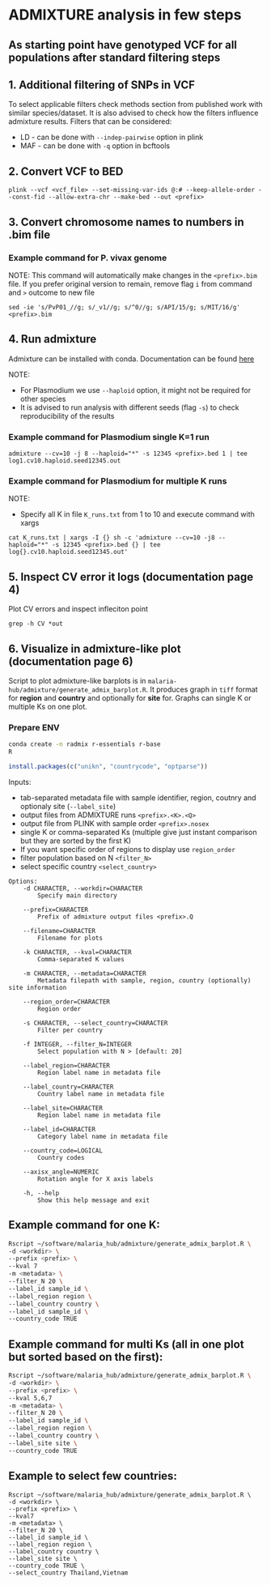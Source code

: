 # ADMIXTURE analysis in few steps

## As starting point have genotyped VCF for all populations after standard filtering steps

## 1. Additional filtering of SNPs in VCF
To select applicable filters check methods section from published work with similar species/dataset.
It is also advised to check how the filters influence admixture results.
Filters that can be considered:
* LD - can be done with `--indep-pairwise` option in plink
* MAF - can be done with `-q` option in bcftools

## 2. Convert VCF to BED

```
plink --vcf <vcf_file> --set-missing-var-ids @:# --keep-allele-order --const-fid --allow-extra-chr --make-bed --out <prefix>
```

## 3. Convert chromosome names to numbers in .bim file
### Example command for P. vivax genome
NOTE: This command will automatically make changes in the `<prefix>.bim` file.
If you prefer original version to remain, remove flag `i` from command and `>` outcome to new file

```
sed -ie 's/PvP01_//g; s/_v1//g; s/^0//g; s/API/15/g; s/MIT/16/g' <prefix>.bim
```

## 4. Run admixture
Admixture can be installed with conda. Documentation can be found [here](https://vcru.wisc.edu/simonlab/bioinformatics/programs/admixture/admixture-manual.pdf)

NOTE:
* For Plasmodium we use `--haploid` option, it might not be required for other species
* It is advised to run analysis with different seeds (flag `-s`) to check reproducibility of the results

### Example command for Plasmodium single K=1 run
```
admixture --cv=10 -j 8 --haploid="*" -s 12345 <prefix>.bed 1 | tee log1.cv10.haploid.seed12345.out
```
### Example command for Plasmodium for multiple K runs
NOTE:
* Specify all K in file `K_runs.txt` from 1 to 10 and execute command with xargs
```
cat K_runs.txt | xargs -I {} sh -c 'admixture --cv=10 -j8 --haploid="*" -s 12345 <prefix>.bed {} | tee log{}.cv10.haploid.seed12345.out'
```

## 5. Inspect CV error it logs (documentation page 4)
Plot CV errors and inspect infleciton point
```
grep -h CV *out
```

## 6. Visualize in admixture-like plot (documentation page 6)
Script to plot admixture-like barplots is in `malaria-hub/admixture/generate_admix_barplot.R`. It produces graph in `tiff` format for __region__ and __country__ and optionally for __site__ for. Graphs can single K or multiple Ks on one plot.

### Prepare ENV
```bash
conda create -n radmix r-essentials r-base
R
```
```r
install.packages(c("unikn", "countrycode", "optparse"))
```


Inputs:
* tab-separated metadata file with sample identifier, region, coutnry and optionaly site (`--label_site`)
* output files from ADMIXTURE runs `<prefix>.<K>.<Q>`
* output file from PLINK with sample order `<prefix>.nosex`
* single K or comma-separated Ks (multiple give just instant comparison but they are sorted by the first K)
* If you want specific order of regions to display use `region_order`
* filter population based on N `<filter_N>`
* select specific country `<select_country>`


```
Options:
	-d CHARACTER, --workdir=CHARACTER
		Specify main directory

	--prefix=CHARACTER
		Prefix of admixture output files <prefix>.Q

	--filename=CHARACTER
		Filename for plots

	-k CHARACTER, --kval=CHARACTER
		Comma-separated K values

	-m CHARACTER, --metadata=CHARACTER
		Metadata filepath with sample, region, country (optionally) site information

	--region_order=CHARACTER
		Region order

	-s CHARACTER, --select_country=CHARACTER
		Filter per country

	-f INTEGER, --filter_N=INTEGER
		Select population with N > [default: 20]

	--label_region=CHARACTER
		Region label name in metadata file

	--label_country=CHARACTER
		Country label name in metadata file

	--label_site=CHARACTER
		Region label name in metadata file

	--label_id=CHARACTER
		Category label name in metadata file

	--country_code=LOGICAL
		Country codes

	--axisx_angle=NUMERIC
		Rotation angle for X axis labels

	-h, --help
		Show this help message and exit
```

## Example command for one K:

```bash
Rscript ~/software/malaria_hub/admixture/generate_admix_barplot.R \
-d <workdir> \
--prefix <prefix> \
--kval 7
-m <metadata> \
--filter_N 20 \
--label_id sample_id \
--label_region region \
--label_country country \
--label_id sample_id \
--country_code TRUE
```

## Example command for multi Ks (all in one plot but sorted based on the first):

```bash
Rscript ~/software/malaria_hub/admixture/generate_admix_barplot.R \
-d <workdir> \
--prefix <prefix> \
--kval 5,6,7 
-m <metadata> \
--filter_N 20 \
--label_id sample_id \
--label_region region \
--label_country country \
--label_site site \
--country_code TRUE
```

## Example to select few countries:
```
Rscript ~/software/malaria_hub/admixture/generate_admix_barplot.R \
-d <workdir> \
--prefix <prefix> \
--kval7 
-m <metadata> \
--filter_N 20 \
--label_id sample_id \
--label_region region \
--label_country country \
--label_site site \
--country_code TRUE \
--select_country Thailand,Vietnam
```